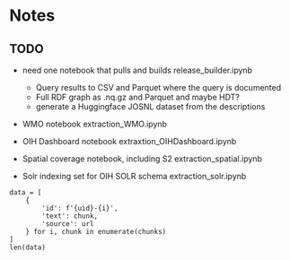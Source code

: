 # Notes

## TODO

* need one notebook that pulls and builds release_builder.ipynb
    * Query results to CSV and Parquet where the query is documented
    * Full RDF graph as .nq.gz and Parquet and maybe HDT?
    * generate a Huggingface JOSNL dataset from the descriptions

* WMO notebook   extraction_WMO.ipynb
* OIH Dashboard notebook   extraxtion_OIHDashboard.ipynb
* Spatial coverage notebook, including S2  extraction_spatial.ipynb
* Solr indexing set for OIH SOLR schema extraction_solr.ipynb

```
data = [
    {
        'id': f'{uid}-{i}',
        'text': chunk,
        'source': url
    } for i, chunk in enumerate(chunks)
]
len(data)
```

